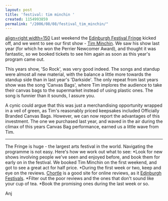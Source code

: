```yaml
---
layout: post
title: 'festival: tim minchin '
created: 1154993859
permalink: "/2006/08/08/festival_tim_minchin/"
---
```

[align=right width=150](image:1678) Last weekend the [Edinburgh Festival Fringe](http://www.edfringe.com/) kicked off, and we went to see our first show - [Tim Minchin](http://www.timminchin.com/).  We saw his show last year (for which he won the Perrier Newcomer Award), and thought it was fantastic, so we booked tickets to see him again as soon as this year's program came out.

This years show, 'So Rock', was very good indeed.  The songs and standup were almost all new material, with the balance a little more towards the standup side than in last year's 'Darkside'.  The only repeat from last years show was the song 'Canvas Bags', where Tim implores the audience to take their canvas bags to the supermarket instead of using plastic ones.  The song is funnier than it sounds, I assure you.
<!--break-->
A cynic could argue that this was just a merchandising opportunity wrapped in a veil of green, as Tim's reasonably priced keepsakes included Officially Branded Canvas Bags.  However, we can now report the advantages of this investment. The one we purchased last year, and waved in the air during the climax of this years Canvas Bag performance, earned us a little wave from Tim.

---- 

The Fringe is huge - the largest arts festival in the world.  Navigating the programme is not easy.  Here's how we work out what to see:
*Look for new shows involving people we've seen and enjoyed before, and book them for early on in the festival.  We booked Tim Minchin on the first weekend, and got to see a great act for half price.
*During the first week or two, keep and eye on the reviews. [Chortle](http://www.chortle.co.uk/edfest2006/edshows.html) is a good site for online reviews, as it [Edinburgh Festivals](http://www.edinburgh-festivals.com/reviews.cfm).
*Filter out the poor reviews and the ones that don't sound like your cup of tea.
*Book the promising ones during the last week or so.

Anj
